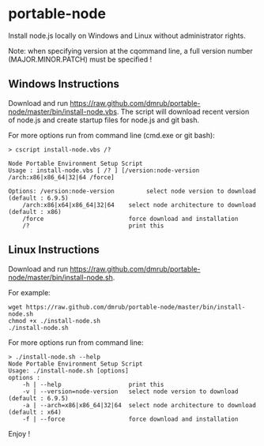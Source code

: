 portable-node
=============

Install node.js locally on Windows and Linux without administrator rights.

Note: when specifying version at the cqommand line, a full version number (MAJOR.MINOR.PATCH) must be specified !

Windows Instructions
--------------------

Download and run https://raw.github.com/dmrub/portable-node/master/bin/install-node.vbs.
The script will download recent version of node.js and create startup files for node.js and git bash.

For more options run from command line (cmd.exe or git bash):

    > cscript install-node.vbs /?

    Node Portable Environment Setup Script
    Usage : install-node.vbs [ /? ] [/version:node-version /arch:x86|x86_64|32|64 /force]

    Options: /version:node-version         select node version to download (default : 6.9.5)
        /arch:x86|x64|x86_64|32|64    select node architecture to download (default : x86)
        /force                        force download and installation
        /?                            print this

Linux Instructions
--------------------

Download and run https://raw.github.com/dmrub/portable-node/master/bin/install-node.sh.

For example:

    wget https://raw.github.com/dmrub/portable-node/master/bin/install-node.sh
    chmod +x ./install-node.sh
    ./install-node.sh

For more options run from command line:

    > ./install-node.sh --help
    Node Portable Environment Setup Script
    Usage: ./install-node.sh [options]
    options :
        -h | --help                   print this
        -v | --version=node-version   select node version to download (default : 6.9.5)
        -a | --arch=x86|x86_64|32|64  select node architecture to download (default : x64)
        -f | --force                  force download and installation

Enjoy !
